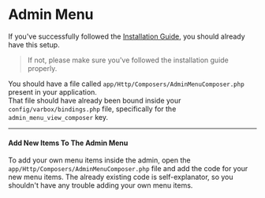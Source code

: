 # Admin Menu

If you've successfully followed the [Installation Guide](/docs/{{version}}/installation), you should already have this setup.

> If not, please make sure you've followed the installation guide properly.

You should have a file called `app/Http/Composers/AdminMenuComposer.php` present in your application.   
That file should have already been bound inside your `config/varbox/bindings.php` file, specifically for the `admin_menu_view_composer` key.

<hr >

#### Add New Items To The Admin Menu

To add your own menu items inside the admin, open the `app/Http/Composers/AdminMenuComposer.php` file and add the code for your new menu items. The already existing code is self-explanator, so you shouldn't have any trouble adding your own menu items.

